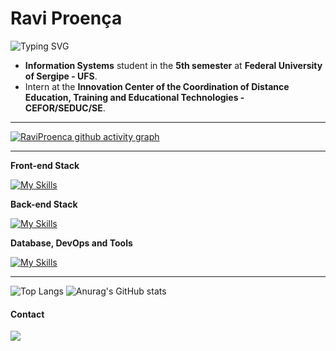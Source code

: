 # Ravi Proença

<img src="https://readme-typing-svg.herokuapp.com?font=Fira+Code&size=22&duration=3000&pause=1000&color=48D1CC&center=false&vCenter=true&width=435&lines=Hi+there!+%F0%9F%91%8B;I+am+a+Full+Stack+Developer!;Welcome+to+my+profile!" alt="Typing SVG" />

- **Information Systems** student in the **5th semester** at **Federal University of Sergipe - UFS**.
- Intern at the **Innovation Center of the Coordination of Distance Education, Training and Educational Technologies - CEFOR/SEDUC/SE**.

---
  
[![RaviProenca github activity graph](https://github-readme-activity-graph.vercel.app/graph?username=raviproenca&theme=gotham)](https://github.com/ashutosh00710/github-readme-activity-graph)

---

**Front-end Stack**

[![My Skills](https://skillicons.dev/icons?i=html,css,js,dart,flutter)](https://skillicons.dev)

**Back-end Stack**

[![My Skills](https://skillicons.dev/icons?i=java,spring,python,fastapi,nodejs,ts,express)](https://skillicons.dev)

**Database, DevOps and Tools**

[![My Skills](https://skillicons.dev/icons?i=postgresql,mongo,aws,gcp,postman)](https://skillicons.dev)

---

![Top Langs](https://github-readme-stats.vercel.app/api/top-langs/?username=raviproenca&layout=compact&theme=gotham&card_width=504&langs_count=15) ![Anurag's GitHub stats](https://github-readme-stats.vercel.app/api?username=raviproenca&show_icons=true&theme=gotham&card_width=503)
#### Contact

<a href="https://www.linkedin.com/in/raviproenca"><img src="https://img.shields.io/badge/LinkedIn-0077B5?style=for-the-badge&logo=linkedin&logoColor=white" target="_blank"></a>


